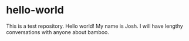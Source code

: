 # hello-world
This is a test repository.
Hello world!
My name is Josh. I will have lengthy conversations with anyone about bamboo.
